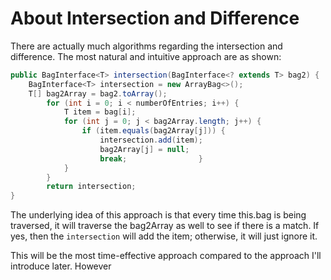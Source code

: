 # About Intersection and Difference

There are actually much algorithms regarding the intersection and difference. The most natural and intuitive approach are as shown:

```java
public BagInterface<T> intersection(BagInterface<? extends T> bag2) {
	BagInterface<T> intersection = new ArrayBag<>();
	T[] bag2Array = bag2.toArray();
        for (int i = 0; i < numberOfEntries; i++) {
            T item = bag[i];
            for (int j = 0; j < bag2Array.length; j++) {
                if (item.equals(bag2Array[j])) {
                    intersection.add(item);
                    bag2Array[j] = null;
                    break;                }
            }
        }
        return intersection;
}
```

The underlying idea of this approach is that every time this.bag is being traversed, it will traverse the bag2Array as well to see if there is a match. If yes, then the `intersection` will add the item; otherwise, it will just ignore it.

This will be the most time-effective approach compared to the approach I'll introduce later. However
